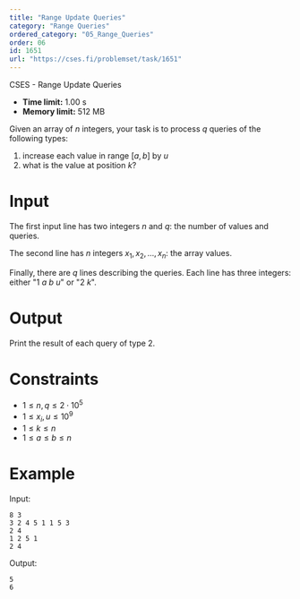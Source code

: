 ```yaml
---
title: "Range Update Queries"
category: "Range Queries"
ordered_category: "05_Range_Queries"
order: 06
id: 1651
url: "https://cses.fi/problemset/task/1651"
---
```


CSES - Range Update Queries

  * **Time limit:** 1.00 s
  * **Memory limit:** 512 MB

Given an array of $n$ integers, your task is to process $q$ queries of the
following types:

  1. increase each value in range $[a,b]$ by $u$
  2. what is the value at position $k$?

# Input

The first input line has two integers $n$ and $q$: the number of values and
queries.

The second line has $n$ integers $x_1,x_2,\dots,x_n$: the array values.

Finally, there are $q$ lines describing the queries. Each line has three
integers: either "$1$ $a$ $b$ $u$" or "$2$ $k$".

# Output

Print the result of each query of type 2.

# Constraints

  * $1 \le n,q \le 2 \cdot 10^5$
  * $1 \le x_i, u \le 10^9$
  * $1 \le k \le n$
  * $1 \le a \le b \le n$

# Example

Input:

    
    
    8 3
    3 2 4 5 1 1 5 3
    2 4
    1 2 5 1
    2 4
    

Output:

    
    
    5
    6
    

